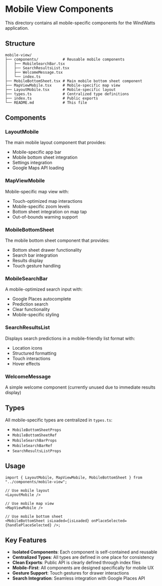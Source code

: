 # Mobile View Components

This directory contains all mobile-specific components for the WindWatts application.

## Structure

```
mobile-view/
├── components/           # Reusable mobile components
│   ├── MobileSearchBar.tsx
│   ├── SearchResultsList.tsx
│   ├── WelcomeMessage.tsx
│   └── index.ts
├── MobileBottomSheet.tsx # Main mobile bottom sheet component
├── MapViewMobile.tsx     # Mobile-specific map view
├── LayoutMobile.tsx      # Mobile-specific layout
├── types.ts              # Centralized type definitions
├── index.ts              # Public exports
└── README.md             # This file
```

## Components

### LayoutMobile

The main mobile layout component that provides:

- Mobile-specific app bar
- Mobile bottom sheet integration
- Settings integration
- Google Maps API loading

### MapViewMobile

Mobile-specific map view with:

- Touch-optimized map interactions
- Mobile-specific zoom levels
- Bottom sheet integration on map tap
- Out-of-bounds warning support

### MobileBottomSheet

The mobile bottom sheet component that provides:

- Bottom sheet drawer functionality
- Search bar integration
- Results display
- Touch gesture handling

### MobileSearchBar

A mobile-optimized search input with:

- Google Places autocomplete
- Prediction search
- Clear functionality
- Mobile-specific styling

### SearchResultsList

Displays search predictions in a mobile-friendly list format with:

- Location icons
- Structured formatting
- Touch interactions
- Hover effects

### WelcomeMessage

A simple welcome component (currently unused due to immediate results display)

## Types

All mobile-specific types are centralized in `types.ts`:

- `MobileBottomSheetProps`
- `MobileBottomSheetRef`
- `MobileSearchBarProps`
- `MobileSearchBarRef`
- `SearchResultsListProps`

## Usage

```tsx
import { LayoutMobile, MapViewMobile, MobileBottomSheet } from "../components/mobile-view";

// Use mobile layout
<LayoutMobile />

// Use mobile map view
<MapViewMobile />

// Use mobile bottom sheet
<MobileBottomSheet isLoaded={isLoaded} onPlaceSelected={handlePlaceSelected} />;
```

## Key Features

- **Isolated Components**: Each component is self-contained and reusable
- **Centralized Types**: All types are defined in one place for consistency
- **Clean Exports**: Public API is clearly defined through index files
- **Mobile-First**: All components are designed specifically for mobile UX
- **Gesture Support**: Touch gestures for drawer interactions
- **Search Integration**: Seamless integration with Google Places API

